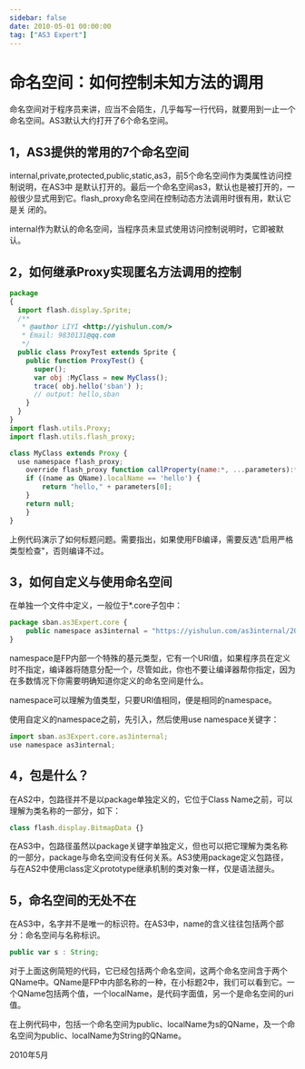 ```yaml
---
sidebar: false
date: 2010-05-01 00:00:00
tag: ["AS3 Expert"]
---
```

# 命名空间：如何控制未知方法的调用

命名空间对于程序员来讲，应当不会陌生，几乎每写一行代码，就要用到一止一个命名空间。AS3默认大约打开了6个命名空间。

## 1，AS3提供的常用的7个命名空间

internal,private,protected,public,static,as3，前5个命名空间作为类属性访问控制说明，在AS3中 是默认打开的。最后一个命名空间as3，默认也是被打开的，一般很少显式用到它。flash_proxy命名空间在控制动态方法调用时很有用，默认它是关 闭的。

internal作为默认的命名空间，当程序员未显式使用访问控制说明时，它即被默认。

## 2，如何继承Proxy实现匿名方法调用的控制

```js
package
{
  import flash.display.Sprite;
  /**
   * @author LIYI <http://yishulun.com/>
   * Email: 9830131@qq.com
   */
  public class ProxyTest extends Sprite {
    public function ProxyTest() {
      super();
      var obj :MyClass = new MyClass();
      trace( obj.hello('sban') );
      // output: hello,sban
    }
  }
}
import flash.utils.Proxy;
import flash.utils.flash_proxy;

class MyClass extends Proxy {
  use namespace flash_proxy;
	override flash_proxy function callProperty(name:*, ...parameters):* {
    if ((name as QName).localName == 'hello') {
        return "hello," + parameters[0];
    }
    return null;
	}
}
```
上例代码演示了如何标题问题。需要指出，如果使用FB编译，需要反选"启用严格类型检查"，否则编译不过。

## 3，如何自定义与使用命名空间

在单独一个文件中定义，一般位于*.core子包中：

```js
package sban.as3Expert.core {
    public namespace as3internal = "https://yishulun.com/as3internal/2008";
}
```

namespace是FP内部一个特殊的基元类型，它有一个URI值，如果程序员在定义时不指定，编译器将随意分配一个，尽管如此，你也不要让编译器帮你指定，因为在多数情况下你需要明确知道你定义的命名空间是什么。

namespace可以理解为值类型，只要URI值相同，便是相同的namespace。

使用自定义的namespace之前，先引入，然后使用use namespace关键字：

```js
import sban.as3Expert.core.as3internal;
use namespace as3internal;
```

## 4，包是什么？

在AS2中，包路径并不是以package单独定义的，它位于Class Name之前，可以理解为类名称的一部分，如下：

```js
class flash.display.BitmapData {}
```

在AS3中，包路径虽然以package关键字单独定义，但也可以把它理解为类名称的一部分，package与命名空间没有任何关系。AS3使用package定义包路径，与在AS2中使用class定义prototype继承机制的类对象一样，仅是语法甜头。

## 5，命名空间的无处不在

在AS3中，名字并不是唯一的标识符。在AS3中，name的含义往往包括两个部分：命名空间与名称标识。

```js
public var s : String;
```

对于上面这例简短的代码，它已经包括两个命名空间，这两个命名空间含于两个QName中。QName是FP中内部名称的一种，在小标题2中，我们可以看到它。一个QName包括两个值，一个localName，是代码字面值，另一个是命名空间的uri值。

在上例代码中，包括一个命名空间为public、localName为s的QName，及一个命名空间为public、localName为String的QName。

2010年5月